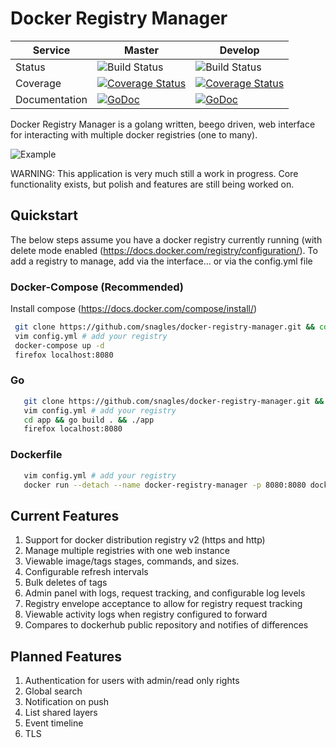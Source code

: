 
# Docker Registry Manager

| Service   |  Master  | Develop  |   
|---|---|---|
| Status   | ![Build Status](https://travis-ci.org/snagles/docker-registry-manager.svg?branch=master)  | ![Build Status](https://travis-ci.org/snagles/docker-registry-manager.svg?branch=develop)   |
| Coverage  | [![Coverage Status](https://codecov.io/gh/snagles/docker-registry-manager/branch/master/graph/badge.svg)](https://codecov.io/gh/snagles/docker-registry-manager)  | [![Coverage Status](https://codecov.io/gh/snagles/docker-registry-manager/branch/develop/graph/badge.svg)](https://codecov.io/gh/snagles/docker-registry-manager)  |
| Documentation  | [![GoDoc](https://godoc.org/github.com/snagles/docker-registry-manager?status.svg)](https://godoc.org/github.com/snagles/docker-registry-manager)  | [![GoDoc](https://godoc.org/github.com/snagles/docker-registry-manager?status.svg)](https://godoc.org/github.com/snagles/docker-registry-manager)  |


Docker Registry Manager is a golang written, beego driven, web interface for interacting with multiple docker registries (one to many).

![Example](https://github.com/snagles/resources/blob/master/docker-registry-manager-updated.gif)

WARNING: This application is very much still a work in progress. Core functionality exists, but polish and features are still being worked on.

## Quickstart
 The below steps assume you have a docker registry currently running (with delete mode enabled (https://docs.docker.com/registry/configuration/). To add a registry to manage, add via the interface... or via the config.yml file

### Docker-Compose (Recommended)
 Install compose (https://docs.docker.com/compose/install/)

```bash
 git clone https://github.com/snagles/docker-registry-manager.git && cd docker-registry-manager
 vim config.yml # add your registry
 docker-compose up -d
 firefox localhost:8080
```

### Go
 ```bash
    git clone https://github.com/snagles/docker-registry-manager.git && cd docker-registry-manager
    vim config.yml # add your registry
    cd app && go build . && ./app
    firefox localhost:8080
 ```

### Dockerfile
 ```bash
    vim config.yml # add your registry
    docker run --detach --name docker-registry-manager -p 8080:8080 docker-registry-manager
 ```

## Current Features
 1. Support for docker distribution registry v2 (https and http)
 2. Manage multiple registries with one web instance
 3. Viewable image/tags stages, commands, and sizes.
 4. Configurable refresh intervals
 5. Bulk deletes of tags
 6. Admin panel with logs, request tracking, and configurable log levels
 7. Registry envelope acceptance to allow for registry request tracking
 8. Viewable activity logs when registry configured to forward
 9. Compares to dockerhub public repository and notifies of differences

## Planned Features
 1. Authentication for users with admin/read only rights
 2. Global search
 3. Notification on push
 4. List shared layers
 5. Event timeline
 6. TLS
